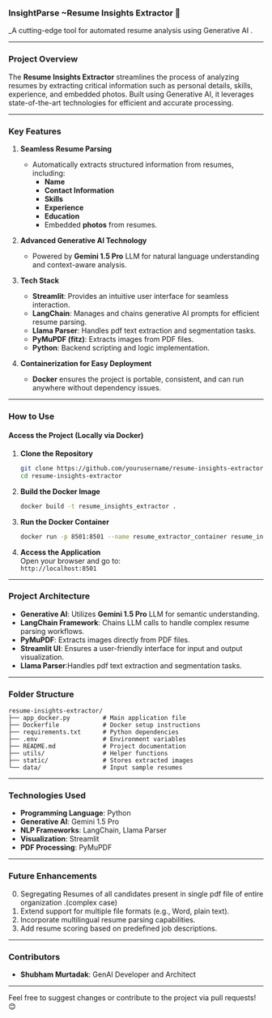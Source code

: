 ### **InsightParse ~Resume Insights Extractor** 🚀  
_A cutting-edge tool for automated resume analysis using Generative AI .

---

### **Project Overview**  
The **Resume Insights Extractor** streamlines the process of analyzing resumes by extracting critical information such as personal details, skills, experience, and embedded photos. Built using Generative AI, it leverages state-of-the-art technologies for efficient and accurate processing.

---

### **Key Features**  
1. **Seamless Resume Parsing**  
   - Automatically extracts structured information from resumes, including:
     - **Name**
     - **Contact Information**
     - **Skills**
     - **Experience**
     - **Education**
     - Embedded **photos** from resumes.

2. **Advanced Generative AI Technology**  
   - Powered by **Gemini 1.5 Pro** LLM for natural language understanding and context-aware analysis.

3. **Tech Stack**  
   - **Streamlit**: Provides an intuitive user interface for seamless interaction.
   - **LangChain**: Manages and chains generative AI prompts for efficient resume parsing.
   - **Llama Parser**: Handles pdf text extraction and segmentation tasks.
   - **PyMuPDF (fitz)**: Extracts images from PDF files.
   - **Python**: Backend scripting and logic implementation.

4. **Containerization for Easy Deployment**  
   - **Docker** ensures the project is portable, consistent, and can run anywhere without dependency issues.

---

### **How to Use**  

#### **Access the Project (Locally via Docker)**  

1. **Clone the Repository**  
   ```bash
   git clone https://github.com/yourusername/resume-insights-extractor.git
   cd resume-insights-extractor
   ```

2. **Build the Docker Image**  
   ```bash
   docker build -t resume_insights_extractor .
   ```

3. **Run the Docker Container**  
   ```bash
   docker run -p 8501:8501 --name resume_extractor_container resume_insights_extractor
   ```

4. **Access the Application**  
   Open your browser and go to:  
   `http://localhost:8501`

---

### **Project Architecture**  
- **Generative AI**: Utilizes **Gemini 1.5 Pro** LLM for semantic understanding.  
- **LangChain Framework**: Chains LLM calls to handle complex resume parsing workflows.  
- **PyMuPDF**: Extracts images directly from PDF files.  
- **Streamlit UI**: Ensures a user-friendly interface for input and output visualization.  
- **Llama Parser**:Handles pdf text extraction and segmentation tasks.

---

### **Folder Structure**  
```plaintext
resume-insights-extractor/
├── app_docker.py         # Main application file
├── Dockerfile            # Docker setup instructions
├── requirements.txt      # Python dependencies
├── .env                  # Environment variables
├── README.md             # Project documentation
├── utils/                # Helper functions
├── static/               # Stores extracted images
└── data/                 # Input sample resumes
```

---

### **Technologies Used**  
- **Programming Language**: Python  
- **Generative AI**: Gemini 1.5 Pro  
- **NLP Frameworks**: LangChain, Llama Parser  
- **Visualization**: Streamlit  
- **PDF Processing**: PyMuPDF  

---

### **Future Enhancements**  
0. Segregating Resumes of all candidates present in single pdf file of entire organization .(complex case)
1. Extend support for multiple file formats (e.g., Word, plain text).  
2. Incorporate multilingual resume parsing capabilities.  
3. Add resume scoring based on predefined job descriptions.  

---

### **Contributors**  
- **Shubham Murtadak**: GenAI Developer and Architect  

---

Feel free to suggest changes or contribute to the project via pull requests! 😊  
